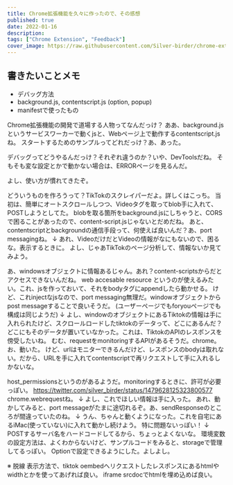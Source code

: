 ```yaml
---
title: Chrome拡張機能を久々に作ったので、その感想
published: true
date: 2022-01-16
description: 
tags: ["Chrome Extension", "Feedback"]
cover_image: https://raw.githubusercontent.com/Silver-birder/chrome-extension-tiktok-scraping-downloader/main/overview.png
---
```


## 書きたいことメモ

* デバッグ方法
* background.js, contentscript.js (option, popup)
* manifestで使ったもの

Chrome拡張機能の開発で道場する人物ってなんだっけ？
ああ、background.jsというサービスワーカーで動くjsと、Webページ上で動作するcontentscript.jsね。
スタートするためのサンプルってどれだっけ？あ、あった。

デバッグってどうやるんだっけ？それぞれ違うのか？いや、DevToolsだね。
そもそも変な設定とかで動かない場合は、ERRORページを見るんだ。

よし、使い方が慣れてきたぞ。

どういうものを作ろうって？TikTokのスクレイパーだよ。詳しくはこっち。
当初は、簡単にオートスクロールしつつ、Videoタグを取ってblob手に入れて、POSTしようとしてた。
blobを取る箇所をbackground.jsにしちゃうと、CORSで困ることがあったので、content-script.jsじゃないとだめだね。
あと、contentscriptとbackgroundの通信手段って、何使えば良いんだ？あ、port messagingね。
↓
あれ、VideoだけだとVideoの情報がなにもないので、困るな。表示するときに。
よし、じゃあTikTokのページ分析して、情報ないか見てみよう。

あ、windowsオブジェクトに情報あるじゃん。あれ？content-scriptsからだとアクセスできないんだね。
web accesable resource というのが使えるみたい。これ、jsを作っておいて、それをbodyタグにappendしたら動かせる。
けど、これinjectなjsなので、port messaging無理だ。windowオブジェクトからpost messageすることで良いそうだ。
(ユーザーページでもforyouページでも構成は同じようだ)
↓
よし、windowのオブジェクトにあるTiktokの情報は手に入れられたけど、スクロールロードしたtiktokのデータって、どこにあるんだ？
どこにもそのデータが置いていなかった。これは、TiktokのAPIのレスポンスを傍受したいね。
むむ、requestをmonitoringするAPIがあるそうだ。chrome。お、動いた。
けど、urlはモニターできるんだけど、レスポンスのbodyは取れない。だから、URLを手に入れてcontentscriptで再リクエストして手に入れるしかないな。

host_permissionsというのがあるようだ。monitoringするときに、許可が必要っぽい。
https://twitter.com/silver_birder/status/1479628125323800577
chrome.webrequestね。
↓
よし、これでほしい情報は手に入った。
あれ、動かしてみると、port messageがたまに途切れるぞ。あ、sendResponseのところが間違っていたのね。
↓
うん、ちゃんと動くようになった。これを自宅にあるiMac(使っていない)に入れて動かし続けよう。
特に問題ないっぽい！
↓
POSTするサーバ名をハードコードしてるから、ちょっとよくないな。
環境変数の設定方法は、よくわからないけど、サンプルコードをみると、storageで管理してるっぽい。
Optionで設定できるようにした。よしよし。

※ 脱線
表示方法で、tiktok oembedへリクエストしたレスポンスにあるhtmlやwidthとかを使ってあげれば良い。
iframe srcdocでhtmlを埋め込めば良い。